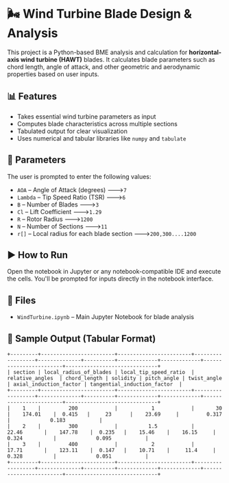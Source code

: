 # 🌬️ Wind Turbine Blade Design & Analysis

This project is a Python-based BME analysis and calculation for **horizontal-axis wind turbine (HAWT)** blades.
It calculates blade parameters such as chord length, angle of attack, and other geometric and aerodynamic properties based on user inputs.

## 📊 Features

- Takes essential wind turbine parameters as input
- Computes blade characteristics across multiple sections
- Tabulated output for clear visualization
- Uses numerical and tabular libraries like `numpy` and `tabulate`

## 🧮 Parameters

The user is prompted to enter the following values:

- `AOA` – Angle of Attack (degrees) --->`7`
- `Lambda` – Tip Speed Ratio (TSR) --->`6`
- `B` – Number of Blades --->`3`
- `Cl` – Lift Coefficient --->`1.29`
- `R` – Rotor Radius --->`1200`
- `N` – Number of Sections --->`11`
- `r[]` – Local radius for each blade section --->`200,300....1200`


## ▶️ How to Run

Open the notebook in Jupyter or any notebook-compatible IDE and execute the cells. You'll be prompted for inputs directly in the notebook interface.

## 📁 Files

- `WindTurbine.ipynb` – Main Jupyter Notebook for blade analysis

## 📌 Sample Output (Tabular Format)

```
+---------+------------------------+------------------------+------------------+--------------+----------+-------------+-------------+------------------------+------------------------------+
| section | local_radius_of_blades | local_tip_speed_ratio  | relative_angles  | chord_length | solidity | pitch_angle | twist_angle | axial_induction_factor | tangential_induction_factor  |
+---------+------------------------+------------------------+------------------+--------------+----------+-------------+-------------+------------------------+------------------------------+
|    1    |         200            |           1            |       30         |    174.01    |  0.415   |     23      |    23.69     |         0.317          |             0.183           |
|    2    |         300            |          1.5           |      22.46       |    147.78    |  0.235   |    15.46    |    16.15     |         0.324          |             0.095           |
|    3    |         400            |           2            |      17.71       |    123.11    |  0.147   |    10.71    |     11.4     |         0.328          |             0.051           |
+---------+------------------------+------------------------+------------------+--------------+----------+-------------+-------------+------------------------+------------------------------+

```
